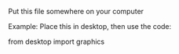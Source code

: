 Put this file somewhere on your computer

Example: Place this in desktop, then use the code:

from desktop import graphics

